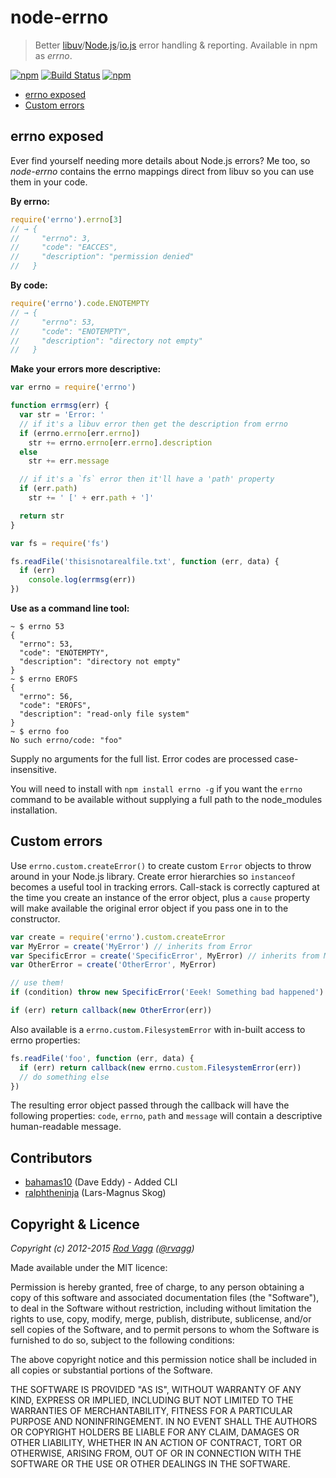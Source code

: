 # node-errno

> Better [libuv](https://github.com/libuv/libuv)/[Node.js](https://nodejs.org)/[io.js](https://iojs.org) error handling & reporting. Available in npm as *errno*.

[![npm](https://img.shields.io/npm/v/errno.svg)](https://www.npmjs.com/package/errno)
[![Build Status](https://secure.travis-ci.org/rvagg/node-errno.png)](http://travis-ci.org/rvagg/node-errno)
[![npm](https://img.shields.io/npm/dm/errno.svg)](https://www.npmjs.com/package/errno)

* [errno exposed](#errnoexposed)
* [Custom errors](#customerrors)

<a name="errnoexposed"></a>
## errno exposed

Ever find yourself needing more details about Node.js errors? Me too, so *node-errno* contains the errno mappings direct from libuv so you can use them in your code.

**By errno:**

```js
require('errno').errno[3]
// → {
//     "errno": 3,
//     "code": "EACCES",
//     "description": "permission denied"
//   }
```

**By code:**

```js
require('errno').code.ENOTEMPTY
// → {
//     "errno": 53,
//     "code": "ENOTEMPTY",
//     "description": "directory not empty"
//   }
```

**Make your errors more descriptive:**

```js
var errno = require('errno')

function errmsg(err) {
  var str = 'Error: '
  // if it's a libuv error then get the description from errno
  if (errno.errno[err.errno])
    str += errno.errno[err.errno].description
  else
    str += err.message

  // if it's a `fs` error then it'll have a 'path' property
  if (err.path)
    str += ' [' + err.path + ']'

  return str
}

var fs = require('fs')

fs.readFile('thisisnotarealfile.txt', function (err, data) {
  if (err)
    console.log(errmsg(err))
})
```

**Use as a command line tool:**

```
~ $ errno 53
{
  "errno": 53,
  "code": "ENOTEMPTY",
  "description": "directory not empty"
}
~ $ errno EROFS
{
  "errno": 56,
  "code": "EROFS",
  "description": "read-only file system"
}
~ $ errno foo
No such errno/code: "foo"
```

Supply no arguments for the full list. Error codes are processed case-insensitive.

You will need to install with `npm install errno -g` if you want the `errno` command to be available without supplying a full path to the node_modules installation.

<a name="customerrors"></a>
## Custom errors

Use `errno.custom.createError()` to create custom `Error` objects to throw around in your Node.js library. Create error hierarchies so `instanceof` becomes a useful tool in tracking errors. Call-stack is correctly captured at the time you create an instance of the error object, plus a `cause` property will make available the original error object if you pass one in to the constructor.

```js
var create = require('errno').custom.createError
var MyError = create('MyError') // inherits from Error
var SpecificError = create('SpecificError', MyError) // inherits from MyError
var OtherError = create('OtherError', MyError)

// use them!
if (condition) throw new SpecificError('Eeek! Something bad happened')

if (err) return callback(new OtherError(err))
```

Also available is a `errno.custom.FilesystemError` with in-built access to errno properties:

```js
fs.readFile('foo', function (err, data) {
  if (err) return callback(new errno.custom.FilesystemError(err))
  // do something else
})
```

The resulting error object passed through the callback will have the following properties: `code`, `errno`, `path` and `message` will contain a descriptive human-readable message.

## Contributors

* [bahamas10](https://github.com/bahamas10) (Dave Eddy) - Added CLI
* [ralphtheninja](https://github.com/ralphtheninja) (Lars-Magnus Skog)

## Copyright & Licence

*Copyright (c) 2012-2015 [Rod Vagg](https://github.com/rvagg) ([@rvagg](https://twitter.com/rvagg))*

Made available under the MIT licence:

Permission is hereby granted, free of charge, to any person obtaining a copy
of this software and associated documentation files (the "Software"), to deal
in the Software without restriction, including without limitation the rights
to use, copy, modify, merge, publish, distribute, sublicense, and/or sell
copies of the Software, and to permit persons to whom the Software is furnished
to do so, subject to the following conditions:

The above copyright notice and this permission notice shall be included in all
copies or substantial portions of the Software.

THE SOFTWARE IS PROVIDED "AS IS", WITHOUT WARRANTY OF ANY KIND, EXPRESS OR
IMPLIED, INCLUDING BUT NOT LIMITED TO THE WARRANTIES OF MERCHANTABILITY,
FITNESS FOR A PARTICULAR PURPOSE AND NONINFRINGEMENT. IN NO EVENT SHALL THE
AUTHORS OR COPYRIGHT HOLDERS BE LIABLE FOR ANY CLAIM, DAMAGES OR OTHER
LIABILITY, WHETHER IN AN ACTION OF CONTRACT, TORT OR OTHERWISE, ARISING FROM,
OUT OF OR IN CONNECTION WITH THE SOFTWARE OR THE USE OR OTHER DEALINGS IN THE
SOFTWARE.
